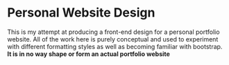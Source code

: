 # Personal Website Design
This is my attempt at producing a front-end design for a personal portfolio website. 
All of the work here is purely conceptual and used to experiment with different formatting styles as well as becoming familiar with bootstrap.
**It is in no way shape or form an actual portfolio website**
